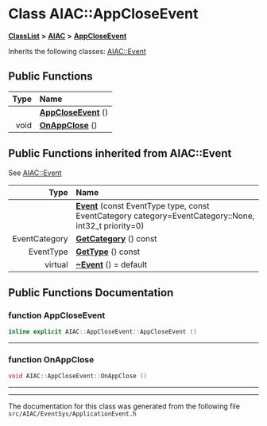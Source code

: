 

# Class AIAC::AppCloseEvent



[**ClassList**](annotated.md) **>** [**AIAC**](namespaceAIAC.md) **>** [**AppCloseEvent**](classAIAC_1_1AppCloseEvent.md)








Inherits the following classes: [AIAC::Event](classAIAC_1_1Event.md)






















































## Public Functions

| Type | Name |
| ---: | :--- |
|   | [**AppCloseEvent**](#function-appcloseevent) () <br> |
|  void | [**OnAppClose**](#function-onappclose) () <br> |


## Public Functions inherited from AIAC::Event

See [AIAC::Event](classAIAC_1_1Event.md)

| Type | Name |
| ---: | :--- |
|   | [**Event**](classAIAC_1_1Event.md#function-event) (const EventType type, const EventCategory category=EventCategory::None, int32\_t priority=0) <br> |
|  EventCategory | [**GetCategory**](classAIAC_1_1Event.md#function-getcategory) () const<br> |
|  EventType | [**GetType**](classAIAC_1_1Event.md#function-gettype) () const<br> |
| virtual  | [**~Event**](classAIAC_1_1Event.md#function-event) () = default<br> |






















































## Public Functions Documentation




### function AppCloseEvent 

```C++
inline explicit AIAC::AppCloseEvent::AppCloseEvent () 
```




<hr>



### function OnAppClose 

```C++
void AIAC::AppCloseEvent::OnAppClose () 
```




<hr>

------------------------------
The documentation for this class was generated from the following file `src/AIAC/EventSys/ApplicationEvent.h`

